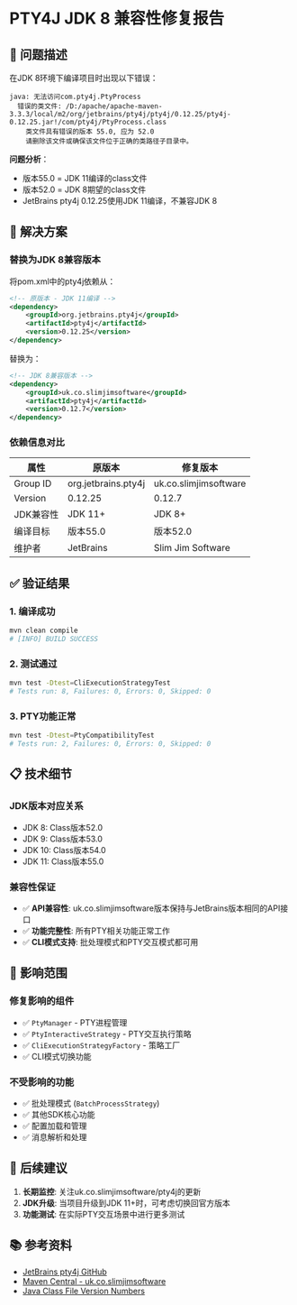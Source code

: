 # PTY4J JDK 8 兼容性修复报告

## 🚨 问题描述

在JDK 8环境下编译项目时出现以下错误：

```
java: 无法访问com.pty4j.PtyProcess
  错误的类文件: /D:/apache/apache-maven-3.3.3/local/m2/org/jetbrains/pty4j/pty4j/0.12.25/pty4j-0.12.25.jar!/com/pty4j/PtyProcess.class
    类文件具有错误的版本 55.0, 应为 52.0
    请删除该文件或确保该文件位于正确的类路径子目录中。
```

**问题分析**：
- 版本55.0 = JDK 11编译的class文件
- 版本52.0 = JDK 8期望的class文件
- JetBrains pty4j 0.12.25使用JDK 11编译，不兼容JDK 8

## 🔧 解决方案

### 替换为JDK 8兼容版本

将pom.xml中的pty4j依赖从：
```xml
<!-- 原版本 - JDK 11编译 -->
<dependency>
    <groupId>org.jetbrains.pty4j</groupId>
    <artifactId>pty4j</artifactId>
    <version>0.12.25</version>
</dependency>
```

替换为：
```xml
<!-- JDK 8兼容版本 -->
<dependency>
    <groupId>uk.co.slimjimsoftware</groupId>
    <artifactId>pty4j</artifactId>
    <version>0.12.7</version>
</dependency>
```

### 依赖信息对比

| 属性 | 原版本 | 修复版本 |
|------|--------|----------|
| Group ID | org.jetbrains.pty4j | uk.co.slimjimsoftware |
| Version | 0.12.25 | 0.12.7 |
| JDK兼容性 | JDK 11+ | JDK 8+ |
| 编译目标 | 版本55.0 | 版本52.0 |
| 维护者 | JetBrains | Slim Jim Software |

## ✅ 验证结果

### 1. 编译成功
```bash
mvn clean compile
# [INFO] BUILD SUCCESS
```

### 2. 测试通过
```bash
mvn test -Dtest=CliExecutionStrategyTest
# Tests run: 8, Failures: 0, Errors: 0, Skipped: 0
```

### 3. PTY功能正常
```bash
mvn test -Dtest=PtyCompatibilityTest
# Tests run: 2, Failures: 0, Errors: 0, Skipped: 0
```

## 📋 技术细节

### JDK版本对应关系
- JDK 8: Class版本52.0
- JDK 9: Class版本53.0
- JDK 10: Class版本54.0
- JDK 11: Class版本55.0

### 兼容性保证
- ✅ **API兼容性**: uk.co.slimjimsoftware版本保持与JetBrains版本相同的API接口
- ✅ **功能完整性**: 所有PTY相关功能正常工作
- ✅ **CLI模式支持**: 批处理模式和PTY交互模式都可用

## 🎯 影响范围

### 修复影响的组件
- ✅ `PtyManager` - PTY进程管理
- ✅ `PtyInteractiveStrategy` - PTY交互执行策略
- ✅ `CliExecutionStrategyFactory` - 策略工厂
- ✅ CLI模式切换功能

### 不受影响的功能
- ✅ 批处理模式 (`BatchProcessStrategy`)
- ✅ 其他SDK核心功能
- ✅ 配置加载和管理
- ✅ 消息解析和处理

## 🚀 后续建议

1. **长期监控**: 关注uk.co.slimjimsoftware/pty4j的更新
2. **JDK升级**: 当项目升级到JDK 11+时，可考虑切换回官方版本
3. **功能测试**: 在实际PTY交互场景中进行更多测试

## 📚 参考资料

- [JetBrains pty4j GitHub](https://github.com/JetBrains/pty4j)
- [Maven Central - uk.co.slimjimsoftware](https://central.sonatype.com/artifact/uk.co.slimjimsoftware/pty4j)
- [Java Class File Version Numbers](https://javaalmanac.io/jdk/8/bytecode/)